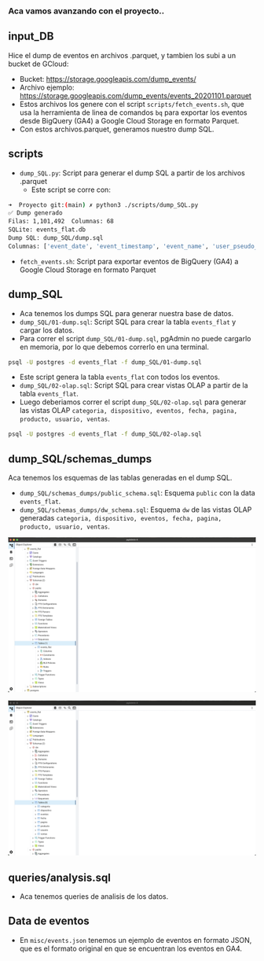 ### Aca vamos avanzando con el proyecto..

## input_DB
Hice el dump de eventos en archivos .parquet, y tambien los subi a un bucket de GCloud:
  * Bucket: https://storage.googleapis.com/dump_events/
  * Archivo ejemplo: https://storage.googleapis.com/dump_events/events_20201101.parquet
  * Estos archivos los genere con el script `scripts/fetch_events.sh`, que usa la herramienta de linea de comandos `bq` para exportar los eventos desde BigQuery (GA4) a Google Cloud Storage en formato Parquet.
  * Con estos archivos.parquet, generamos nuestro dump SQL.

## scripts
  * `dump_SQL.py`: Script para generar el dump SQL a partir de los archivos .parquet
    * Este script se corre con:
```sh
➜  Proyecto git:(main) ✗ python3 ./scripts/dump_SQL.py
✅ Dump generado
Filas: 1,101,492  Columnas: 68
SQLite: events_flat.db
Dump SQL: dump_SQL/dump.sql
Columnas: ['event_date', 'event_timestamp', 'event_name', 'user_pseudo_id', 'items', 'user_first_touch_timestamp', 'platform', 'stream_id', 'event_bundle_sequence_id', 'session_engaged', 'ga_session_number', 'page_location', 'ga_session_id', 'engaged_session_event', 'page_title', 'page_referrer', 'clean_event', 'engagement_time_msec', 'term', 'all_data', 'medium', 'source', 'campaign', 'debug_mode', 'transaction_id', 'value', 'payment_type', 'currency', 'tax', 'gclid', 'coupon', 'promotion_name', 'gclsrc', 'shipping_tier', 'dcclid', 'user_ltv_revenue', 'user_ltv_currency', 'device_category', 'device_mobile_brand_name', 'device_mobile_model_name', 'device_mobile_marketing_name', 'device_mobile_os_hardware_model', 'device_operating_system', 'device_operating_system_version', 'device_vendor_id', 'device_advertising_id', 'device_language', 'device_is_limited_ad_tracking', 'device_time_zone_offset_seconds', 'device_web_info_browser', 'device_web_info_browser_version', 'geo_continent', 'geo_sub_continent', 'geo_country', 'geo_region', 'geo_city', 'geo_metro', 'ecommerce_total_item_quantity', 'ecommerce_purchase_revenue_in_usd', 'ecommerce_purchase_revenue', 'ecommerce_refund_value_in_usd', 'ecommerce_refund_value', 'ecommerce_shipping_value_in_usd', 'ecommerce_shipping_value', 'ecommerce_tax_value_in_usd', 'ecommerce_tax_value', 'ecommerce_unique_items', 'ecommerce_transaction_id']
```

  * `fetch_events.sh`: Script para exportar eventos de BigQuery (GA4) a Google Cloud Storage en formato Parquet

## dump_SQL
  * Aca tenemos los dumps SQL para generar nuestra base de datos.
  * `dump_SQL/01-dump.sql`: Script SQL para crear la tabla `events_flat` y cargar los datos.
  * Para correr el script `dump_SQL/01-dump.sql`, pgAdmin no puede cargarlo en memoria, por lo que debemos correrlo en una terminal.

```sh
psql -U postgres -d events_flat -f dump_SQL/01-dump.sql
```

  * Este script genera la tabla `events_flat` con todos los eventos.
  * `dump_SQL/02-olap.sql`: Script SQL para crear vistas OLAP a partir de la tabla `events_flat`.
  * Luego deberiamos correr el script `dump_SQL/02-olap.sql` para generar las vistas OLAP `categoria, dispositivo, eventos, fecha, pagina, producto, usuario, ventas`.

```sh
psql -U postgres -d events_flat -f dump_SQL/02-olap.sql
```

## dump_SQL/schemas_dumps
Aca tenemos los esquemas de las tablas generadas en el dump SQL.
  * `dump_SQL/schemas_dumps/public_schema.sql`: Esquema `public` con la data `events_flat`.
  * `dump_SQL/schemas_dumps/dw_schema.sql`: Esquema `dw` de las vistas OLAP generadas `categoria, dispositivo, eventos, fecha, pagina, producto, usuario, ventas`.

![](https://raw.githubusercontent.com/nicomoccagatta/DW_events_processing/refs/heads/main/dump_SQL/schemas_dumps/public_schema.png?raw=true)

![](https://raw.githubusercontent.com/nicomoccagatta/DW_events_processing/refs/heads/main/dump_SQL/schemas_dumps/dw_schema.png?raw=true)


## queries/analysis.sql
* Aca tenemos queries de analisis de los datos.

## Data de eventos
* En `misc/events.json` tenemos un ejemplo de eventos en formato JSON, que es el formato original en que se encuentran los eventos en GA4.
